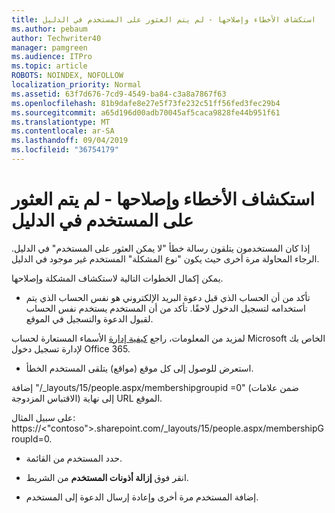 ```yaml
---
title: استكشاف الأخطاء وإصلاحها - لم يتم العثور على المستخدم في الدليل
ms.author: pebaum
author: Techwriter40
manager: pamgreen
ms.audience: ITPro
ms.topic: article
ROBOTS: NOINDEX, NOFOLLOW
localization_priority: Normal
ms.assetid: 63f7d676-7cd9-4549-ba84-c3a8a7867f63
ms.openlocfilehash: 81b9dafe8e27e5f73fe232c51ff56fed3fec29b4
ms.sourcegitcommit: a65d196d00adb70045af5caca9828fe44b951f61
ms.translationtype: MT
ms.contentlocale: ar-SA
ms.lasthandoff: 09/04/2019
ms.locfileid: "36754179"
---
```

# <a name="troubleshoot-issue---user-not-found-in-directory"></a>استكشاف الأخطاء وإصلاحها - لم يتم العثور على المستخدم في الدليل

إذا كان المستخدمون يتلقون رسالة خطأ "لا يمكن العثور على المستخدم" في الدليل. الرجاء المحاولة مرة أخرى حيث يكون "نوع المشكلة" المستخدم غير موجود في الدليل.

يمكن إكمال الخطوات التالية لاستكشاف المشكلة وإصلاحها.

- تأكد من أن الحساب الذي قبل دعوة البريد الإلكتروني هو نفس الحساب الذي يتم استخدامه لتسجيل الدخول لاحقًا. تأكد من أن المستخدم يستخدم نفس الحساب لقبول الدعوة والتسجيل في الموقع. 

لمزيد من المعلومات، راجع [كيفية إدارة</a> الأسماء المستعارة لحساب Microsoft الخاص بك لإدارة تسجيل دخول Office 365](https://support.microsoft.com/help/12407/microsoft-account-how-to-manage-aliases). 

- استعرض للوصول إلى كل موقع (مواقع) يتلقى المستخدم الخطأ. 

إضافة "/_layouts/15/people.aspx/membershipgroupid =0" (ضمن علامات الاقتباس المزدوجة) إلى نهاية URL الموقع. 

على سبيل المثال: https://<"contoso">.sharepoint.com/_layouts/15/people.aspx/membershipGroupId=0.

- حدد المستخدم من القائمة.

- انقر فوق **إزالة أذونات المستخدم** من الشريط. 
-  إضافة المستخدم مرة أخرى وإعادة إرسال الدعوة إلى المستخدم.


